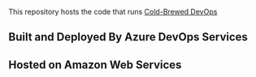 This repository hosts the code that runs [Cold-Brewed DevOps](https://www.jamesqmurphy.com)

## Built and Deployed By Azure DevOps Services
## Hosted on Amazon Web Services

